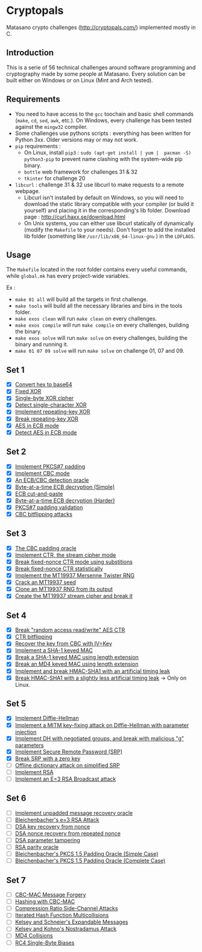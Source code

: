 # Cryptopals
Matasano crypto challenges (http://cryptopals.com/) implemented mostly in C.

## Introduction ##

This is a serie of 56 technical challenges around software programming and cryptography made by some people at Matasano. Every solution can be built either on Windows or on Linux (Mint and Arch tested).

## Requirements ##

* You need to have access to the `gcc` toochain and basic shell commands (`make`, `cd`, `sed`, `awk`, etc.). On Windows, every challenge has been tested against the `mingw32` compiler.
* Some challenges use pythons scripts : everything has been written for Python 3xx. Older versions may or may not work.
* `pip` requirements :
  * On Linux, install `pip3` : `sudo (apt-get install | yum |  pacman -S)  python3-pip` to prevent name clashing with the system-wide pip binary.
  * `bottle` web framework  for challenges 31 & 32
  * `tkinter` for challenge 20
* `libcurl` : challenge 31 & 32 use libcurl to make requests to a remote webpage.
  * Libcurl isn't installed by default on Windows, so you will need to download the static library compatible with your compiler (or build it yourself) and placing it in the corresponding's lib folder. Download page : http://curl.haxx.se/download.html
  * On Unix systems, you can either use libcurl statically of dynamically (modify the `Makefile` to your needs). Don't forget to add the installed lib folder (something like `/usr/lib/x86_64-linux-gnu` ) in the `LDFLAGS`.
  

## Usage ##

The `Makefile` located in the root folder contains every useful commands, while `global.mk` has every project-wide variables.

Ex :

* `make 01 all`  will build all the targets in first challenge.
* `make tools`   will build all the necessary libraries and bins in the tools folder.
* `make exos clean`  will run `make clean` on every challenges.
* `make exos compile`  will run `make compile` on every challenges, building the binary.
* `make exos solve`  will run `make solve` on every challenges, building the binary and running it.
* `make 01 07 09 solve`  will run `make solve` on challenge 01, 07 and 09.




## Set 1

  - [X] [Convert hex to base64](http://cryptopals.com/sets/1/challenges/1/)
  - [X] [Fixed XOR](http://cryptopals.com/sets/1/challenges/2/)
  - [X] [Single-byte XOR cipher](http://cryptopals.com/sets/1/challenges/3/)
  - [X] [Detect single-character XOR](http://cryptopals.com/sets/1/challenges/4/)
  - [X] [Implement repeating-key XOR](http://cryptopals.com/sets/1/challenges/5/)
  - [X] [Break repeating-key XOR](http://cryptopals.com/sets/1/challenges/6/)
  - [X] [AES in ECB mode](http://cryptopals.com/sets/1/challenges/7/)
  - [X] [Detect AES in ECB mode](http://cryptopals.com/sets/1/challenges/8/)

## Set 2

  - [X] [Implement PKCS#7 padding](http://cryptopals.com/sets/2/challenges/9/)
  - [X] [Implement CBC mode](http://cryptopals.com/sets/2/challenges/10/)
  - [X] [An ECB/CBC detection oracle](http://cryptopals.com/sets/2/challenges/11/)
  - [X] [Byte-at-a-time ECB decryption (Simple)](http://cryptopals.com/sets/2/challenges/12/)
  - [X] [ECB cut-and-paste](http://cryptopals.com/sets/2/challenges/13/)
  - [X] [Byte-at-a-time ECB decryption (Harder)](http://cryptopals.com/sets/2/challenges/14/)
  - [X] [PKCS#7 padding validation](http://cryptopals.com/sets/2/challenges/15/)
  - [X] [CBC bitflipping attacks](http://cryptopals.com/sets/2/challenges/16/)

## Set 3

  - [X] [The CBC padding oracle](http://cryptopals.com/sets/3/challenges/17/)
  - [X] [Implement CTR, the stream cipher mode](http://cryptopals.com/sets/3/challenges/18/)
  - [X] [Break fixed-nonce CTR mode using substitions](http://cryptopals.com/sets/3/challenges/19/)
  - [X] [Break fixed-nonce CTR statistically](http://cryptopals.com/sets/3/challenges/20/)
  - [X] [Implement the MT19937 Mersenne Twister RNG](http://cryptopals.com/sets/3/challenges/21/)
  - [X] [Crack an MT19937 seed](http://cryptopals.com/sets/3/challenges/22/)
  - [X] [Clone an MT19937 RNG from its output](http://cryptopals.com/sets/3/challenges/23/)
  - [X] [Create the MT19937 stream cipher and break it](http://cryptopals.com/sets/3/challenges/24/)

## Set 4

  - [X] [Break "random access read/write" AES CTR](http://cryptopals.com/sets/4/challenges/25/)
  - [X] [CTR bitflipping](http://cryptopals.com/sets/4/challenges/26/)
  - [X] [Recover the key from CBC with IV=Key](http://cryptopals.com/sets/4/challenges/27/)
  - [X] [Implement a SHA-1 keyed MAC](http://cryptopals.com/sets/4/challenges/28/)
  - [X] [Break a SHA-1 keyed MAC using length extension](http://cryptopals.com/sets/4/challenges/29/)
  - [X] [Break an MD4 keyed MAC using length extension](http://cryptopals.com/sets/4/challenges/30/)
  - [X] [Implement and break HMAC-SHA1 with an artificial timing leak](http://cryptopals.com/sets/4/challenges/31/)
  - [X] [Break HMAC-SHA1 with a slightly less artificial timing leak](http://cryptopals.com/sets/4/challenges/32/)
    -> Only on Linux.

## Set 5

  - [X] [Implement Diffie-Hellman](http://cryptopals.com/sets/5/challenges/33)
  - [X] [Implement a MITM key-fixing attack on Diffie-Hellman with parameter injection](http://cryptopals.com/sets/5/challenges/34)
  - [X] [Implement DH with negotiated groups, and break with malicious "g" parameters](http://cryptopals.com/sets/5/challenges/35)
  - [X] [Implement Secure Remote Password (SRP)](http://cryptopals.com/sets/5/challenges/36)
  - [X] [Break SRP with a zero key](http://cryptopals.com/sets/5/challenges/37)
  - [ ] [Offline dictionary attack on simplified SRP](http://cryptopals.com/sets/5/challenges/38)
  - [ ] [Implement RSA](http://cryptopals.com/sets/5/challenges/39)
  - [ ] [Implement an E=3 RSA Broadcast attack](http://cryptopals.com/sets/5/challenges/40)

## Set 6

  - [ ] [Implement unpadded message recovery oracle](http://cryptopals.com/sets/6/challenges/41)
  - [ ] [Bleichenbacher's e=3 RSA Attack](http://cryptopals.com/sets/6/challenges/42)
  - [ ] [DSA key recovery from nonce](http://cryptopals.com/sets/6/challenges/43)
  - [ ] [DSA nonce recovery from repeated nonce](http://cryptopals.com/sets/6/challenges/44)
  - [ ] [DSA parameter tampering](http://cryptopals.com/sets/6/challenges/45)
  - [ ] [RSA parity oracle](http://cryptopals.com/sets/6/challenges/46)
  - [ ] [Bleichenbacher's PKCS 1.5 Padding Oracle (Simple Case)](http://cryptopals.com/sets/6/challenges/47)
  - [ ] [Bleichenbacher's PKCS 1.5 Padding Oracle (Complete Case)](http://cryptopals.com/sets/6/challenges/48)

## Set 7
  
  - [ ] [CBC-MAC Message Forgery](http://cryptopals.com/sets/7/challenges/49)
  - [ ] [Hashing with CBC-MAC](http://cryptopals.com/sets/7/challenges/50)
  - [ ] [Compression Ratio Side-Channel Attacks](http://cryptopals.com/sets/7/challenges/51)
  - [ ] [Iterated Hash Function Multicollisions](http://cryptopals.com/sets/7/challenges/52)
  - [ ] [Kelsey and Schneier's Expandable Messages](http://cryptopals.com/sets/7/challenges/53)
  - [ ] [Kelsey and Kohno's Nostradamus Attack](http://cryptopals.com/sets/7/challenges/54)
  - [ ] [MD4 Collisions](http://cryptopals.com/sets/7/challenges/55)
  - [ ] [RC4 Single-Byte Biases](http://cryptopals.com/sets/7/challenges/56)
